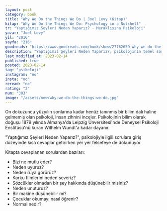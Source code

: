 ```yaml
---
layout: post
category: book
title: "Why We Do the Things We Do | Joel Levy (Kitap)"
kitap: "Why We Do the Things We Do: Psychology in a Nutshell"
tr: "Yaptığımız Şeyleri Neden Yaparız? - Meraklısına Psikoloji"
yazar: "Joel Levy"
yil: "2016"
sayfa: "216"
goodreads: "https://www.goodreads.com/book/show/27762659-why-we-do-the-things-we-do"
description: "Yaptığımız Şeyleri Neden Yaparız?, psikolojinin temel sorularına kısa cevaplar veriyor."
last_modified_at: 2023-02-14
published: true
posted: 2023-02-14
tag: "psikoloji"
instagram: "no"
insta: "no"
reread: "no"
rating: "2"
num: "303"
image: "/assets/new/why-we-do-the-things-we-do.jpg"
---
```


On dokuzuncu yüzyılın sonlarına kadar henüz tanınmış bir bilim dalı haline gelmemiş olan psikoloji, insan zihnini inceler. Psikolojinin bilim olarak doğuşu 1879 yılında Almanya'da Leipzig Ünversitesi'nde Deneysel Psikoloji Enstitüsü'nü kuran Wilhelm Wundt'a kadar dayanır. 

"Yaptığımız Şeyleri Neden Yaparız?",  psikolojiyle ilgili sorulara giriş düzeyinde kısa cevaplar getirirken yer yer felsefeye de dokunuyor.

Kitapta cevaplanan sorulardan bazıları:

- Bizi ne mutlu eder?
- Neden uyuruz?
- Neden rüya görürüz?
- Korku filmlerini neden severiz?
- Sözcükler olmadan bir şey hakkında düşünebilir misiniz?
- Neden unuturuz?
- Bir makine düşünebilir mi?
- Çocuklar okumayı nasıl öğrenir?
- Normal nedir?